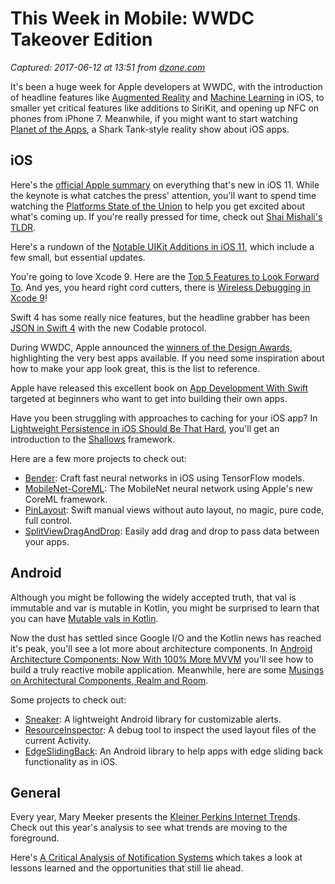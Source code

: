 # This Week in Mobile: WWDC Takeover Edition

_Captured: 2017-06-12 at 13:51 from [dzone.com](https://dzone.com/articles/this-week-in-mobile-june-9?edition=304169&utm_source=Daily%20Digest&utm_medium=email&utm_campaign=dd%202017-06-11)_

It's been a huge week for Apple developers at WWDC, with the introduction of headline features like [Augmented Reality](https://developer.apple.com/arkit/) and [Machine Learning](https://developer.apple.com/machine-learning/) in iOS, to smaller yet critical features like additions to SiriKit, and opening up NFC on phones from iPhone 7. Meanwhile, if you might want to start watching [Planet of the Apps](https://www.planetoftheapps.com/en-us), a Shark Tank-style reality show about iOS apps.

## iOS 

Here's the [official Apple summary](https://developer.apple.com/library/content/releasenotes/General/WhatsNewIniOS/Articles/iOS_11_0.html) on everything that's new in iOS 11. While the keynote is what catches the press' attention, you'll want to spend time watching the [Platforms State of the Union](https://developer.apple.com/videos/play/wwdc2017/102/) to help you get excited about what's coming up. If you're really pressed for time, check out [Shai Mishali's TLDR](https://medium.com/@freak4pc/wwdc-2017-state-of-the-union-tl-dr-4955b5cd3a10).

Here's a rundown of the [Notable UIKit Additions in iOS 11](https://medium.com/the-traveled-ios-developers-guide/ios-11-notable-uikit-additions-92e5eb421c3b), which include a few small, but essential updates.

You're going to love Xcode 9. Here are the [Top 5 Features to Look Forward To](https://medium.com/@guydaher/whats-new-in-xcode-9-top-5-features-to-look-forward-to-c2e64868270b). And yes, you heard right cord cutters, there is [Wireless Debugging in Xcode 9](https://medium.com/swiftist/wireless-debugging-xcode-b6e98e26e022)!

Swift 4 has some really nice features, but the headline grabber has been [JSON in Swift 4](https://medium.com/swift-fox/i-did-not-shoot-the-marshal-9e60aecec3d8) with the new Codable protocol.

During WWDC, Apple announced the [winners of the Design Awards](https://developer.apple.com/design/awards/), highlighting the very best apps available. If you need some inspiration about how to make your app look great, this is the list to reference.

Apple have released this excellent book on [App Development With Swift](https://itunes.apple.com/us/book/app-development-with-swift/id1219117996?mt=11) targeted at beginners who want to get into building their own apps.

Have you been struggling with approaches to caching for your iOS app? In [Lightweight Persistence in iOS Should Be That Hard](https://medium.com/anysuggestion/lightweight-persistence-in-ios-shouldnt-be-that-hard-c200677026d2), you'll get an introduction to the [Shallows](https://github.com/dreymonde/Shallows) framework.

Here are a few more projects to check out:

  * [Bender](https://github.com/xmartlabs/Bender): Craft fast neural networks in iOS using TensorFlow models. 
  * [MobileNet-CoreML](https://github.com/hollance/MobileNet-CoreML): The MobileNet neural network using Apple's new CoreML framework.
  * [PinLayout](https://github.com/mirego/PinLayout): Swift manual views without auto layout, no magic, pure code, full control. 
  * [SplitViewDragAndDrop](https://github.com/MarioIannotta/SplitViewDragAndDrop): Easily add drag and drop to pass data between your apps. 

## Android 

Although you might be following the widely accepted truth, that val is immutable and var is mutable in Kotlin, you might be surprised to learn that you can have [Mutable vals in Kotlin](http://blog.danlew.net/2017/05/30/mutable-vals-in-kotlin/).

Now the dust has settled since Google I/O and the Kotlin news has reached it's peak, you'll see a lot more about architecture components. In [Android Architecture Components: Now With 100% More MVVM](https://medium.com/@JoaquimLey/android-architecture-components-now-with-100-more-mvvm-11629a630125) you'll see how to build a truly reactive mobile application. Meanwhile, here are some [Musings on Architectural Components, Realm and Room](https://hackernoon.com/musing-on-architectural-components-and-realm-and-room-and-a-look-at-reactive-clean-architecture-880c8df55abf).

Some projects to check out:

  * [Sneaker](https://github.com/Hamadakram/Sneaker): A lightweight Android library for customizable alerts. 
  * [ResourceInspector](https://github.com/nekocode/ResourceInspector): A debug tool to inspect the used layout files of the current Activity. 
  * [EdgeSlidingBack](https://github.com/GeeJoe/EdgeSlidingBack): An Android library to help apps with edge sliding back functionality as in iOS. 

## General

Every year, Mary Meeker presents the [Kleiner Perkins Internet Trends](http://www.kpcb.com/internet-trends). Check out this year's analysis to see what trends are moving to the foreground.

Here's [A Critical Analysis of Notification Systems](https://uxdesign.cc/a-critical-analysis-of-notification-systems-4956ed86a804) which takes a look at lessons learned and the opportunities that still lie ahead.

